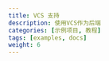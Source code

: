 ```yaml
---
title: VCS 支持
description: 使用VCS作为后端
categories: [示例项目, 教程]
tags: [examples, docs]
weight: 6
---
```


